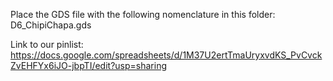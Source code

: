 Place the GDS file with the following nomenclature in this folder: D6_ChipiChapa.gds

Link to our pinlist:
https://docs.google.com/spreadsheets/d/1M37U2ertTmaUryxvdKS_PvCvckZvEHFYx6iJO-jbpTI/edit?usp=sharing

